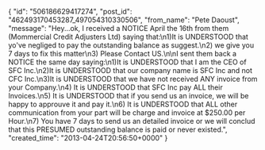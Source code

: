  {
   "id": "506186629417274",
   "post_id": "462493170453287_497054310330506",
   "from_name": "Pete Daoust",
   "message": "Hey...ok, I received a NOTICE April the 16th from them (Mommercial Credit Adjusters Ltd) saying that:\n1)It is UNDERSTOOD that yo've negliged to pay the outstanding balance as suggest.\n2) we give you 7 days to fix this matter\n3) Please Contact US.\n\nI sent them back a NOTICE the same day saying:\n1)It is UNDERSTOOD that I am the CEO of SFC Inc.\n2)It is UNDERSTOOD that our company name is SFC Inc and not CFC Inc.\n3)It is UNDERSTOOD that we have not received ANY invoice from your Company.\n4) It is UNDERSTOOD that SFC Inc pay ALL their Invoices.\n5) It is UNDERSTOOD that if you send us an invoice, we will be happy to approuve it and pay it.\n6) It is UNDERSTOOD that ALL other communication from your part will be charge and invoice at $250.00 per Hour.\n7) You have 7 days to send us an detailed invoice or we will conclud that this PRESUMED outstanding balance is paid or never existed.",
   "created_time": "2013-04-24T20:56:50+0000"
 }
